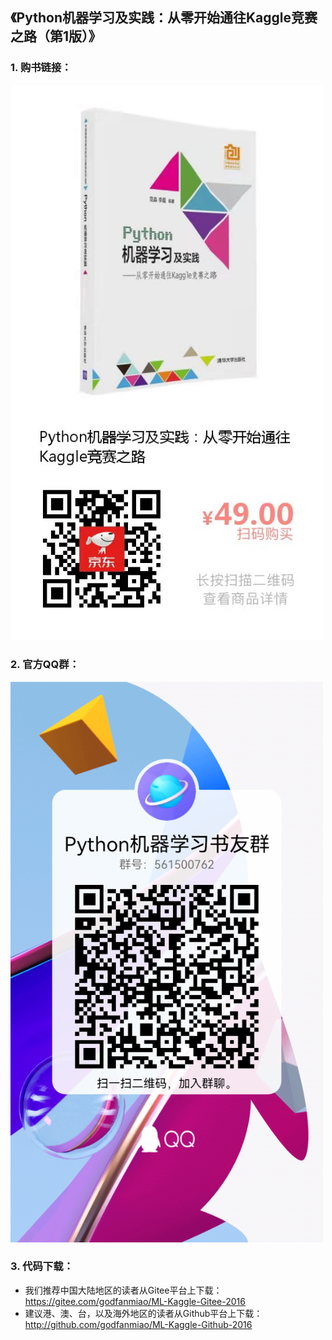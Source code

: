 ## 《Python机器学习及实践：从零开始通往Kaggle竞赛之路（第1版）》

### 1. 购书链接：

<img src="./Images/book.jpeg" width=500px >


### 2. 官方QQ群：
<img src="./Images/QQ_group.png" width=500px >


### 3. 代码下载：
- 我们推荐中国大陆地区的读者从Gitee平台上下载：https://gitee.com/godfanmiao/ML-Kaggle-Gitee-2016 
- 建议港、澳、台，以及海外地区的读者从Github平台上下载：http://github.com/godfanmiao/ML-Kaggle-Github-2016


